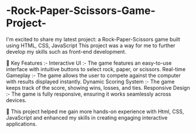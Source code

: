 # -Rock-Paper-Scissors-Game-Project-
I'm excited to share my latest project: a Rock-Paper-Scissors game built using HTML, CSS, JavaScript This project was a way for me to further develop my skills such as front-end development.

🚀 Key Features :-
Interactive UI :- The game features an easy-to-use interface with intuitive buttons to select rock, paper, or scissors.
Real-time Gameplay :- The game allows the user to compete against the computer with results displayed instantly.
Dynamic Scoring System :- The game keeps track of the score, showing wins, losses, and ties.
Responsive Design :- The game is fully responsive, ensuring it works seamlessly across devices.

🎯 This project helped me gain more hands-on experience with Html, CSS, JavaScript and enhanced my skills in creating engaging interactive applications.
